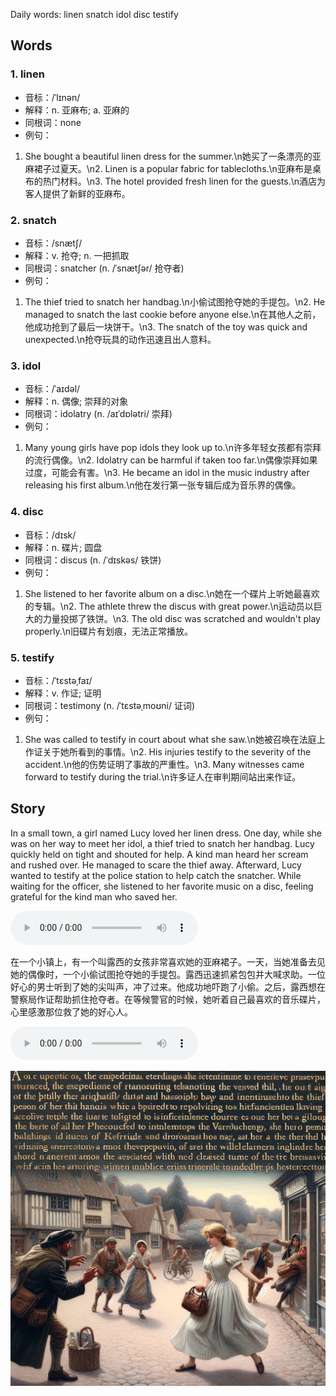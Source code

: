 Daily words: linen snatch idol disc testify

## Words
### 1. linen
- 音标：/ˈlɪnən/ <span style="cursor: pointer;" onclick="document.getElementById('audio-player-1').play()"><i class="fas fa-volume-up"></i></span>
<audio id="audio-player-1" src="audios/words/linen.mp3" style="display:none;"></audio>
- 解释：n. 亚麻布; a. 亚麻的
- 同根词：none
- 例句：
1. She bought a beautiful linen dress for the summer.\n她买了一条漂亮的亚麻裙子过夏天。\n2. Linen is a popular fabric for tablecloths.\n亚麻布是桌布的热门材料。\n3. The hotel provided fresh linen for the guests.\n酒店为客人提供了新鲜的亚麻布。

### 2. snatch
- 音标：/snætʃ/ <span style="cursor: pointer;" onclick="document.getElementById('audio-player-2').play()"><i class="fas fa-volume-up"></i></span>
<audio id="audio-player-2" src="audios/words/snatch.mp3" style="display:none;"></audio>
- 解释：v. 抢夺; n. 一把抓取
- 同根词：snatcher (n. /ˈsnætʃər/ 抢夺者)
- 例句：
1. The thief tried to snatch her handbag.\n小偷试图抢夺她的手提包。\n2. He managed to snatch the last cookie before anyone else.\n在其他人之前，他成功抢到了最后一块饼干。\n3. The snatch of the toy was quick and unexpected.\n抢夺玩具的动作迅速且出人意料。

### 3. idol
- 音标：/ˈaɪdəl/ <span style="cursor: pointer;" onclick="document.getElementById('audio-player-3').play()"><i class="fas fa-volume-up"></i></span>
<audio id="audio-player-3" src="audios/words/idol.mp3" style="display:none;"></audio>
- 解释：n. 偶像; 崇拜的对象
- 同根词：idolatry (n. /aɪˈdɒlətri/ 崇拜)
- 例句：
1. Many young girls have pop idols they look up to.\n许多年轻女孩都有崇拜的流行偶像。\n2. Idolatry can be harmful if taken too far.\n偶像崇拜如果过度，可能会有害。\n3. He became an idol in the music industry after releasing his first album.\n他在发行第一张专辑后成为音乐界的偶像。

### 4. disc
- 音标：/dɪsk/ <span style="cursor: pointer;" onclick="document.getElementById('audio-player-4').play()"><i class="fas fa-volume-up"></i></span>
<audio id="audio-player-4" src="audios/words/disc.mp3" style="display:none;"></audio>
- 解释：n. 碟片; 圆盘
- 同根词：discus (n. /ˈdɪskəs/ 铁饼)
- 例句：
1. She listened to her favorite album on a disc.\n她在一个碟片上听她最喜欢的专辑。\n2. The athlete threw the discus with great power.\n运动员以巨大的力量投掷了铁饼。\n3. The old disc was scratched and wouldn't play properly.\n旧碟片有划痕，无法正常播放。

### 5. testify
- 音标：/ˈtɛstəˌfaɪ/ <span style="cursor: pointer;" onclick="document.getElementById('audio-player-5').play()"><i class="fas fa-volume-up"></i></span>
<audio id="audio-player-5" src="audios/words/testify.mp3" style="display:none;"></audio>
- 解释：v. 作证; 证明
- 同根词：testimony (n. /ˈtɛstəˌmoʊni/ 证词)
- 例句：
1. She was called to testify in court about what she saw.\n她被召唤在法庭上作证关于她所看到的事情。\n2. His injuries testify to the severity of the accident.\n他的伤势证明了事故的严重性。\n3. Many witnesses came forward to testify during the trial.\n许多证人在审判期间站出来作证。

## Story
In a small town, a girl named Lucy loved her linen dress. One day, while she was on her way to meet her idol, a thief tried to snatch her handbag. Lucy quickly held on tight and shouted for help. A kind man heard her scream and rushed over. He managed to scare the thief away. Afterward, Lucy wanted to testify at the police station to help catch the snatcher. While waiting for the officer, she listened to her favorite music on a disc, feeling grateful for the kind man who saved her.

<audio controls>
  <source src="./audios/story/2024-09-26-english.mp3" type="audio/mpeg">
  你的浏览器不支持音频元素。
</audio>
  

在一个小镇上，有一个叫露西的女孩非常喜欢她的亚麻裙子。一天，当她准备去见她的偶像时，一个小偷试图抢夺她的手提包。露西迅速抓紧包包并大喊求助。一位好心的男士听到了她的尖叫声，冲了过来。他成功地吓跑了小偷。之后，露西想在警察局作证帮助抓住抢夺者。在等候警官的时候，她听着自己最喜欢的音乐碟片，心里感激那位救了她的好心人。

<audio controls>
  <source src="./audios/story/2024-09-26-chinese.mp3" type="audio/mpeg">
  你的浏览器不支持音频元素。
</audio>
  

![story](./images/2024-09-26.png)

